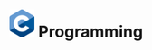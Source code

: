 <h1>
  <img src="https://github.com/joshfarias/C/raw/main/images/C_Logo.png" alt="C Logo" height="50">
  Programming
</h1>

